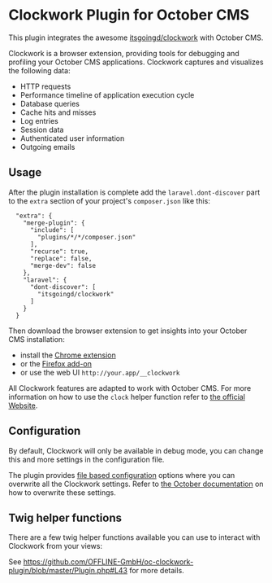 # Clockwork Plugin for October CMS

This plugin integrates the awesome [itsgoingd/clockwork](https://github.com/itsgoingd/clockwork) with October 
CMS.

Clockwork is a browser extension, providing tools for debugging and profiling your October CMS applications.
Clockwork captures and visualizes the following data:

* HTTP requests 
* Performance timeline of application execution cycle
* Database queries
* Cache hits and misses
* Log entries
* Session data
* Authenticated user information
* Outgoing emails

## Usage

After the plugin installation is complete add the `laravel.dont-discover` part to the `extra` section of your project's `composer.json` like this:

```
  "extra": {
    "merge-plugin": {
      "include": [
        "plugins/*/*/composer.json"
      ],
      "recurse": true,
      "replace": false,
      "merge-dev": false
    },
    "laravel": {
      "dont-discover": [
        "itsgoingd/clockwork"
      ]
    }
  }
```

Then download the browser extension to get insights into your October CMS 
installation:

- install the [Chrome extension](https://chrome.google.com/webstore/detail/clockwork/dmggabnehkmmfmdffgajcflpdjlnoemp)
- or the [Firefox add-on](https://addons.mozilla.org/en-US/firefox/addon/clockwork-dev-tools/)
- or use the web UI `http://your.app/__clockwork`

All Clockwork features are adapted to work with October CMS. For more information on how to use the `clock` helper 
function refer to [the official Website](https://underground.works/clockwork/).

## Configuration

By default, Clockwork will only be available in debug mode, you can change this and more settings in the 
configuration file.

The plugin provides [file based configuration](./config/config.php) options where you can overwrite 
all the Clockwork settings. Refer to
[the October documentation](https://octobercms.com/docs/plugin/settings#file-configuration)
on how to overwrite these settings.

## Twig helper functions

There are a few twig helper functions available you can use to interact with Clockwork from your views:

See https://github.com/OFFLINE-GmbH/oc-clockwork-plugin/blob/master/Plugin.php#L43 for more details.

